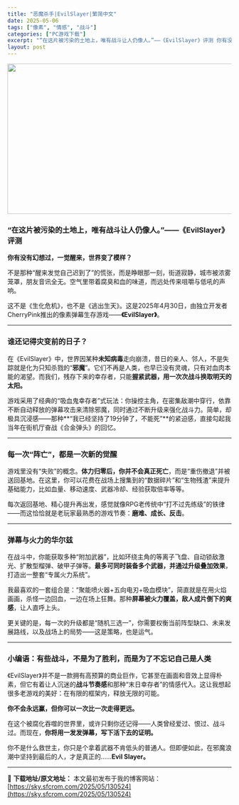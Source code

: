 ```yaml
---
title: "恶魔杀手|EvilSlayer|繁简中文"
date: 2025-05-06
tags: ["像素", "情感", "战斗"]
categories: ["PC游戏下载"]
excerpt: "“在这片被污染的土地上，唯有战斗让人仍像人。”——《EvilSlayer》评测 你有没有幻想过，一觉醒来，世界变了模样？ 不是那种“醒来发觉自己迟到了”的慌张，而是睁眼那一刻，街道寂静，城市被浓雾笼罩，朋友音讯全无。空气里带着腐臭和血的味道，而远处传来咀嚼与低吼的声响。 这不是《生化危机》，也不是《&hellip;"
layout: post
---
```


<img class="aligncenter size-full wp-image-130525" src="https://sky.sfcrom.com/wp-content/uploads/2025/05/2025050603182371.webp" alt="" width="600" height="337" />
<h3 class="" data-start="76" data-end="123"><strong data-start="80" data-end="123">“在这片被污染的土地上，唯有战斗让人仍像人。”——《EvilSlayer》评测</strong></h3>
<p class="" data-start="125" data-end="149"><strong data-start="125" data-end="149">你有没有幻想过，一觉醒来，世界变了模样？</strong></p>
<p class="" data-start="151" data-end="225">不是那种“醒来发觉自己迟到了”的慌张，而是睁眼那一刻，街道寂静，城市被浓雾笼罩，朋友音讯全无。空气里带着腐臭和血的味道，而远处传来咀嚼与低吼的声响。</p>
<p class="" data-start="227" data-end="306">这不是《生化危机》，也不是《逃出生天》。这是2025年4月30日，由独立开发者CherryPink推出的像素弹幕生存游戏——<strong data-start="289" data-end="305">《EvilSlayer》</strong>。</p>


<hr class="" data-start="308" data-end="311" />

<h3 class="" data-start="313" data-end="332"><strong data-start="317" data-end="332">谁还记得灾变前的日子？</strong></h3>
<p class="" data-start="334" data-end="463">在《EvilSlayer》中，世界因某种<strong data-start="354" data-end="362">未知病毒</strong>走向崩溃，昔日的亲人、邻人，不是失踪就是化为只知杀戮的“<strong data-start="390" data-end="396">邪魔</strong>”。它们不再是人类，也早已没有灵魂，只有对血肉本能的渴望。而我们，残存下来的幸存者，只能<strong data-start="440" data-end="463">握紧武器，用一次次战斗换取明天的太阳。</strong></p>
<p class="" data-start="465" data-end="596">游戏采用了经典的“吸血鬼幸存者”式玩法：你操控主角，在密集敌潮中穿行，依靠不断自动释放的弹幕攻击来清除邪魔，同时通过不断升级来强化战斗力。简单，却极具沉浸感——那种**“我已经坚持了19分钟了，不能死”**的紧迫感，直接勾起我当年在街机厅奋战《合金弹头》的回忆。</p>


<hr class="" data-start="598" data-end="601" />

<h3 class="" data-start="603" data-end="627"><strong data-start="607" data-end="627">每一次“阵亡”，都是一次新的觉醒</strong></h3>
<p class="" data-start="629" data-end="738">游戏里没有“失败”的概念。<strong data-start="642" data-end="660">体力归零后，你并不会真正死亡</strong>，而是“重伤撤退”并被送回基地。在这里，你可以花费在战场上搜集到的“数据碎片”和“生物残渣”来提升基础能力，比如血量、移动速度、武器冷却、经验获取倍率等等。</p>
<p class="" data-start="740" data-end="810">每次返回基地、精心提升再出发，感觉就像RPG老传统中“打不过先练级”的铁律——而这恰恰就是老玩家最熟悉的游戏节奏：<strong data-start="797" data-end="809">磨难、成长、反击</strong>。</p>


<hr class="" data-start="812" data-end="815" />

<h3 class="" data-start="817" data-end="834"><strong data-start="821" data-end="834">弹幕与火力的华尔兹</strong></h3>
<p class="" data-start="836" data-end="927">在战斗中，你能获取多种“附加武器”，比如环绕主角的等离子飞盘、自动锁敌激光、扩散型榴弹、破甲子弹等。<strong data-start="886" data-end="911">最多可同时装备多个武器，并通过升级叠加效果</strong>，打造出一整套“专属火力系统”。</p>
<p class="" data-start="929" data-end="1015">我最喜欢的一套组合是：“聚能喷火器+五向电刃+吸血模块”，简直就是在用火焰画画，杀怪一边回血，一边在场上狂舞。那种<strong data-start="986" data-end="1007">屏幕被火力覆盖，敌人成片倒下的爽感</strong>，让人直呼上头。</p>
<p class="" data-start="1017" data-end="1078">更关键的是，每一次的升级都是“随机三选一”，你需要权衡当前阵型缺口、未来发展路线，以及战场上的局势——这是策略，也是运气。</p>


<hr class="" data-start="1080" data-end="1083" />

<h3 class="" data-start="1085" data-end="1121"><strong data-start="1089" data-end="1121">小编语：有些战斗，不是为了胜利，而是为了不忘记自己是人类</strong></h3>
<p class="" data-start="1123" data-end="1230">《EvilSlayer》并不是一款拥有高预算的商业巨作，它甚至在画面和音效上显得朴素，但它有着让人沉迷的<strong data-start="1175" data-end="1184">战斗节奏感</strong>和那种“末日幸存者”的情感代入。这让我想起很多老游戏的美好：在有限的框架内，释放无限的可能。</p>
<p class="" data-start="1232" data-end="1257"><strong data-start="1232" data-end="1257">你不会永远赢，但你可以一次比一次走得更远。</strong></p>
<p class="" data-start="1259" data-end="1322">在这个被腐化吞噬的世界里，或许只剩你还记得——人类曾经爱过、恨过、战斗过。而现在，<strong data-start="1300" data-end="1322">你将用一发发弹幕，写下活下去的证明。</strong></p>
<p class="" data-start="1324" data-end="1393">你不是什么救世主，你只是个拿着武器不肯低头的普通人。但即便如此，在邪魔浪潮中坚持到最后的人，才是真正的……<strong data-start="1377" data-end="1393">Evil Slayer。</strong></p>

---
📖 **下载地址/原文地址：** 本文最初发布于我的博客网站：[https://sky.sfcrom.com/2025/05/130524](https://sky.sfcrom.com/2025/05/130524)
